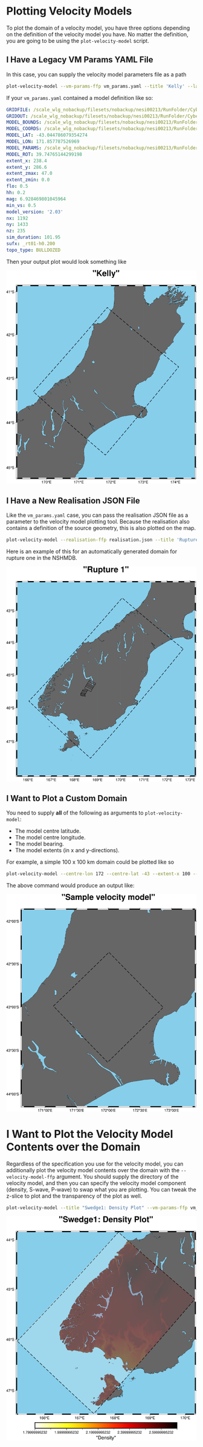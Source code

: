 # Plotting Velocity Models

To plot the domain of a velocity model, you have three options
depending on the definition of the velocity model you have. No matter
the definition, you are going to be using the `plot-velocity-model` script.

## I Have a Legacy VM Params YAML File

In this case, you can supply the velocity model parameters file as a path

```bash
plot-velocity-model --vm-params-ffp vm_params.yaml --title 'Kelly' --latitude-pad 0.5 --longitude-pad 0.5 output.png
```

If your `vm_params.yaml` contained a model definition like so:

```yaml
GRIDFILE: /scale_wlg_nobackup/filesets/nobackup/nesi00213/RunFolder/Cybershake/v24p6/Data/VMs/Kelly/gridfile_rt01-h0.200
GRIDOUT: /scale_wlg_nobackup/filesets/nobackup/nesi00213/RunFolder/Cybershake/v24p6/Data/VMs/Kelly/gridout_rt01-h0.200
MODEL_BOUNDS: /scale_wlg_nobackup/filesets/nobackup/nesi00213/RunFolder/Cybershake/v24p6/Data/VMs/Kelly/model_bounds_rt01-h0.200
MODEL_COORDS: /scale_wlg_nobackup/filesets/nobackup/nesi00213/RunFolder/Cybershake/v24p6/Data/VMs/Kelly/model_coords_rt01-h0.200
MODEL_LAT: -43.044786079354274
MODEL_LON: 171.857787526969
MODEL_PARAMS: /scale_wlg_nobackup/filesets/nobackup/nesi00213/RunFolder/Cybershake/v24p6/Data/VMs/Kelly/model_params_rt01-h0.200
MODEL_ROT: 39.74765144299198
extent_x: 238.4
extent_y: 286.6
extent_zmax: 47.0
extent_zmin: 0.0
flo: 0.5
hh: 0.2
mag: 6.928469801045964
min_vs: 0.5
model_version: '2.03'
nx: 1192
ny: 1433
nz: 235
sim_duration: 101.95
sufx: _rt01-h0.200
topo_type: BULLDOZED
```

Then your output plot would look something like

![](images/kelly.png)

## I Have a New Realisation JSON File

Like the `vm_params.yaml` case, you can pass the realisation JSON file
as a parameter to the velocity model plotting tool. Because the
realisation also contains a definition of the source geometry, this is
also plotted on the map.

```bash
plot-velocity-model --realisation-ffp realisation.json --title 'Rupture 1' --latitude-pad 0.5 --longitude-pad 0.5 output.png
```

Here is an example of this for an automatically generated domain for rupture one in the NSHMDB.

![](images/rupture_1.png)

## I Want to Plot a Custom Domain

You need to supply **all** of the following as arguments to `plot-velocity-model`:

- The model centre latitude.
- The model centre longitude.
- The model bearing.
- The model extents (in x and y-directions).

For example, a simple 100 x 100 km domain could be plotted like so

```bash
plot-velocity-model --centre-lon 172 --centre-lat -43 --extent-x 100 --extent-y 100 --bearing 45  --title 'Sample velocity model' --latitude-pad 0.5 --longitude-pad 0.5 output.png
```

The above command would produce an output like:

![](images/custom.png)

# I Want to Plot the Velocity Model Contents over the Domain

Regardless of the specification you use for the velocity model, you
can additionally plot the velocity model contents over the domain with
the `--velocity-model-ffp` argument. You should supply the directory
of the velocity model, and then you can specify the velocity model
component (density, S-wave, P-wave) to swap what you are plotting. You
can tweak the z-slice to plot and the transparency of the plot as
well.


```bash
plot-velocity-model --title "Swedge1: Density Plot" --vm-params-ffp vm_params.yaml --velocity-model-ffp velocity_model_dir/ --component density output.png
```

![](images/swedge1.png)
